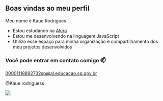 ## Boas vindas ao meu perfil

Meu nome é Kaue Rodrigues

- Estou estudando na [Alura](https://www.alura.com.br/?srsltid=AfmBOoqzKRHSbuxYh7C4AmeXpaiiWVOU_-LKp8RtbEf1LMwoTxDhBhI5)
- Estou me desenvolvendo na linguagem JavaScript
- Utilizo esse espaço para minha organização e compartilhamento dos meu projetos desenvolvidos
  
### Você pode entrar em contato comigo 📫

00001118892732sp@al.educacao.sp.gov.br

@Kaue.rodriguess

![](https://tenor.com/JkCb.gif)

